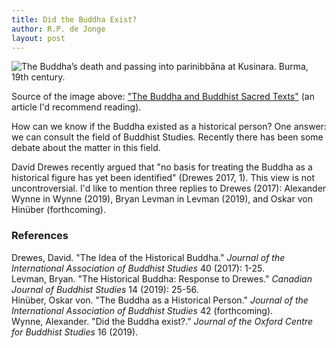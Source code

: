 ```yaml
---
title: Did the Buddha Exist?
author: R.P. de Jonge
layout: post
---
```


<span class="image left"><img src="{{ 'assets/images/death-of-buddha.jpg' | relative_url }}" alt="The Buddha’s death and passing into parinibbāna at Kusinara. Burma, 19th century." /></span>

<p>Source of the image above: <a href="https://www.bl.uk/sacred-texts/articles/the-buddha-and-buddhist-sacred-texts">"The Buddha and Buddhist Sacred Texts"</a> (an article I'd recommend reading).</p>

<p>How can we know if the Buddha existed as a historical person? One answer: we can consult the field of Buddhist Studies.
Recently there has been some debate about the matter in this field.</p>

<p>David Drewes recently argued that "no basis for treating the Buddha as a historical figure has yet been identified" (Drewes 2017, 1). This view is not uncontroversial. I'd like to mention three replies to Drewes (2017): Alexander Wynne in Wynne (2019),  Bryan Levman in Levman (2019), and Oskar von Hinüber (forthcoming).

<h3>References</h3>
<p>Drewes, David. "The Idea of the Historical Buddha." <i>Journal of the International Association of Buddhist Studies</i> 40 (2017): 1-25.<br>
Levman, Bryan. "The Historical Buddha: Response to Drewes." <i>Canadian Journal of Buddhist Studies</i> 14 (2019): 25-56.<br>
Hinüber, Oskar von. "The Buddha as a Historical Person." <i>Journal of the International Association of Buddhist Studies</i> 42 (forthcoming).<br>
  Wynne, Alexander. "Did the Buddha exist?." <i>Journal of the Oxford Centre for Buddhist Studies</i> 16 (2019).</p>
